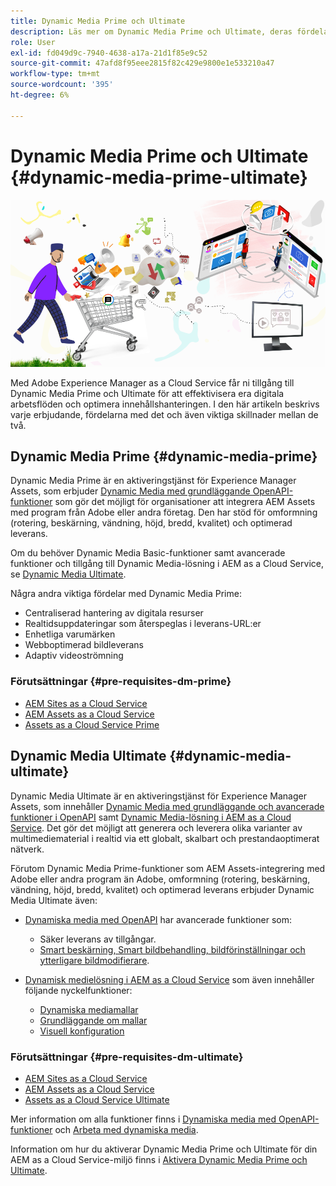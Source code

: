 ```yaml
---
title: Dynamic Media Prime och Ultimate
description: Läs mer om Dynamic Media Prime och Ultimate, deras fördelar och skillnader mellan de båda.
role: User
exl-id: fd049d9c-7940-4638-a17a-21d1f85e9c52
source-git-commit: 47afd8f95eee2815f82c429e9800e1e533210a47
workflow-type: tm+mt
source-wordcount: '395'
ht-degree: 6%

---
```


# Dynamic Media Prime och Ultimate {#dynamic-media-prime-ultimate}

![Banderoll för dynamiska media](/help/assets/assets/dm-pnp-banner.png)

Med Adobe Experience Manager as a Cloud Service får ni tillgång till Dynamic Media Prime och Ultimate för att effektivisera era digitala arbetsflöden och optimera innehållshanteringen. I den här artikeln beskrivs varje erbjudande, fördelarna med det och även viktiga skillnader mellan de två.

## Dynamic Media Prime {#dynamic-media-prime}

Dynamic Media Prime är en aktiveringstjänst för Experience Manager Assets, som erbjuder [Dynamic Media med grundläggande OpenAPI-funktioner](/help/assets/dynamic-media-open-apis-overview.md) som gör det möjligt för organisationer att integrera AEM Assets med program från Adobe eller andra företag. Den har stöd för omformning (rotering, beskärning, vändning, höjd, bredd, kvalitet) och optimerad leverans.

Om du behöver Dynamic Media Basic-funktioner samt avancerade funktioner och tillgång till Dynamic Media-lösning i AEM as a Cloud Service, se [Dynamic Media Ultimate](#dynamic-media-ultimate).

Några andra viktiga fördelar med Dynamic Media Prime:

* Centraliserad hantering av digitala resurser
* Realtidsuppdateringar som återspeglas i leverans-URL:er
* Enhetliga varumärken
* Webboptimerad bildleverans
* Adaptiv videoströmning

### Förutsättningar {#pre-requisites-dm-prime}

* [AEM Sites as a Cloud Service](/help/sites-cloud/authoring/quick-start.md)
* [AEM Assets as a Cloud Service](/help/assets/overview.md)
* [Assets as a Cloud Service Prime](/help/assets/assets-prime.md)

## Dynamic Media Ultimate {#dynamic-media-ultimate}

Dynamic Media Ultimate är en aktiveringstjänst för Experience Manager Assets, som innehåller [Dynamic Media med grundläggande och avancerade funktioner i OpenAPI](/help/assets/dynamic-media-open-apis-overview.md) samt [Dynamic Media-lösning i AEM as a Cloud Service](/help/assets/dynamic-media/dynamic-media.md). Det gör det möjligt att generera och leverera olika varianter av multimediematerial i realtid via ett globalt, skalbart och prestandaoptimerat nätverk.

Förutom Dynamic Media Prime-funktioner som AEM Assets-integrering med Adobe eller andra program än Adobe, omformning (rotering, beskärning, vändning, höjd, bredd, kvalitet) och optimerad leverans erbjuder Dynamic Media Ultimate även:

* [Dynamiska media med OpenAPI](/help/assets/dynamic-media-open-apis-overview.md) har avancerade funktioner som:

   * Säker leverans av tillgångar.
   * [Smart beskärning, Smart bildbehandling, bildförinställningar och ytterligare bildmodifierare](https://adobe-aem-assets-delivery.redoc.ly/#operation/getAssetSeoFormat).

* [Dynamisk medielösning i AEM as a Cloud Service](/help/assets/dynamic-media/dynamic-media.md) som även innehåller följande nyckelfunktioner:

   * [Dynamiska mediamallar](/help/assets/dynamic-media/dynamic-media-templates.md)
   * [Grundläggande om mallar](https://experienceleague.adobe.com/en/docs/dynamic-media-classic/using/template-basics/quick-start-template-basics)
   * [Visuell konfiguration](https://experienceleague.adobe.com/en/docs/dynamic-media-classic/using/master-files/vignette-window-covering-cabinet-files)

### Förutsättningar {#pre-requisites-dm-ultimate}

* [AEM Sites as a Cloud Service](/help/sites-cloud/authoring/quick-start.md)
* [AEM Assets as a Cloud Service](/help/assets/overview.md)
* [Assets as a Cloud Service Ultimate](/help/assets/assets-ultimate-overview.md)

Mer information om alla funktioner finns i [Dynamiska media med OpenAPI-funktioner](/help/assets/dynamic-media-open-apis-overview.md) och [Arbeta med dynamiska media](/help/assets/dynamic-media/dynamic-media.md).

Information om hur du aktiverar Dynamic Media Prime och Ultimate för din AEM as a Cloud Service-miljö finns i [Aktivera Dynamic Media Prime och Ultimate](/help/assets/dynamic-media/enable-dynamic-media-prime-and-ultimate.md).
